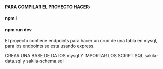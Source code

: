 #### PARA COMPILAR EL PROYECTO HACER:

#### npm i

#### npm run dev

El proyecto contiene endpoints para hacer un crud de una tabla en mysql, para los endpoints se esta usando express.

CREAR UNA BASE DE DATOS mysql Y IMPORTAR LOS SCRIPT SQL sakila-data.sql y sakila-schema.sql
